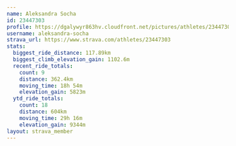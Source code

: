```yaml
---
name: Aleksandra Socha
id: 23447303
profile: https://dgalywyr863hv.cloudfront.net/pictures/athletes/23447303/14745546/4/large.jpg
username: aleksandra-socha
strava_url: https://www.strava.com/athletes/23447303
stats:
  biggest_ride_distance: 117.89km
  biggest_climb_elevation_gain: 1102.6m
  recent_ride_totals:
    count: 9
    distance: 362.4km
    moving_time: 18h 54m
    elevation_gain: 5823m
  ytd_ride_totals:
    count: 18
    distance: 604km
    moving_time: 29h 16m
    elevation_gain: 9344m
layout: strava_member
--- 
```

